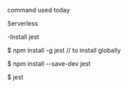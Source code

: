 command used today

Serverless

-Install jest 

$ npm install -g jest // to install globally

$ npm install --save-dev jest

$ jest
